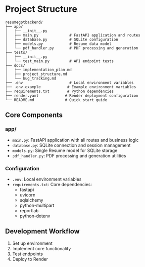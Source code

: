 # Project Structure

```
resumegptbackend/
├── app/
│   ├── __init__.py
│   ├── main.py              # FastAPI application and routes
│   ├── database.py          # SQLite configuration
│   ├── models.py            # Resume data model
│   └── pdf_handler.py       # PDF processing and generation
├── tests/
│   ├── __init__.py
│   └── test_main.py         # API endpoint tests
├── docs/
│   ├── implementation_plan.md
│   ├── project_structure.md
│   └── bug_tracking.md
├── .env                     # Local environment variables
├── .env.example            # Example environment variables
├── requirements.txt        # Python dependencies
├── render.yaml            # Render deployment configuration
└── README.md              # Quick start guide
```

## Core Components

### app/
- `main.py`: FastAPI application with all routes and business logic
- `database.py`: SQLite connection and session management
- `models.py`: Single Resume model for SQLite storage
- `pdf_handler.py`: PDF processing and generation utilities

### Configuration
- `.env`: Local environment variables
- `requirements.txt`: Core dependencies:
  - fastapi
  - uvicorn
  - sqlalchemy
  - python-multipart
  - reportlab
  - python-dotenv

## Development Workflow
1. Set up environment
2. Implement core functionality
3. Test endpoints
4. Deploy to Render 